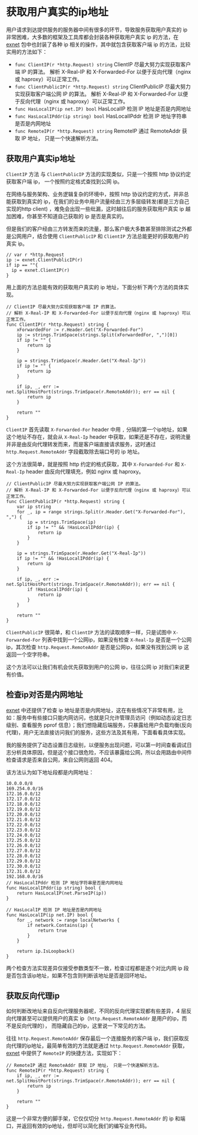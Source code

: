 # 获取用户真实的ip地址

用户请求到达提供服务的服务器中间有很多的环节，导致服务获取用户真实的 ip 非常困难，大多数的框架及工具库都会封装各种获取用户真实 ip 的方法，在[exnet](https://github.com/thinkeridea/go-extend/blob/master/exnet) 包中也封装了各种 ip 相关的操作，其中就包含获取客户端 ip 的方法，比较实用的方法如下：

- `func ClientIP(r *http.Request) string` ClientIP 尽最大努力实现获取客户端 IP 的算法。 解析 X-Real-IP 和 X-Forwarded-For 以便于反向代理（nginx 或 haproxy）可以正常工作。
- `func ClientPublicIP(r *http.Request) string` ClientPublicIP 尽最大努力实现获取客户端公网 IP 的算法。 解析 X-Real-IP 和 X-Forwarded-For 以便于反向代理（nginx 或 haproxy）可以正常工作。
- `func HasLocalIP(ip net.IP) bool` HasLocalIP 检测 IP 地址是否是内网地址
- `func HasLocalIPddr(ip string) bool` HasLocalIPddr 检测 IP 地址字符串是否是内网地址
- `func RemoteIP(r *http.Request) string` RemoteIP 通过 RemoteAddr 获取 IP 地址， 只是一个快速解析方法。



## 获取用户真实ip地址

`ClientIP` 方法 与 `ClientPublicIP` 方法的实现类似，只是一个按照 http 协议约定获取客户端 ip， 一个按照约定格式查找到公网 ip。

在网络与服务架构、业务逻辑复杂的环境中，按照 http 协议约定的方式，并非总能获取到真实的 ip，在我们的业务中用户流量经由三方多层级转发(都是三方自己实现的http client) ，难免会出现一些纰漏，这时越往后的服务获取用户真实 ip 越加困难，你甚至不知道自己获取的 ip 是否是真实的。

但是我们的客户经由三方转发而来的流量，那么客户极大多数甚至排除测试之外都是公网用户，结合使用 `ClientPublicIP` 和 `ClientIP` 方法总能更好的获取用户的真实 ip。

```
// var r *http.Request
ip := exnet.ClientPublicIP(r)
if ip == ""{
  ip = exnet.ClientIP(r)
}
```

用上面的方法总能有效的获取用户真实的 ip 地址，下面分析下两个方法的具体实现。

```
// ClientIP 尽最大努力实现获取客户端 IP 的算法。
// 解析 X-Real-IP 和 X-Forwarded-For 以便于反向代理（nginx 或 haproxy）可以正常工作。
func ClientIP(r *http.Request) string {
	xForwardedFor := r.Header.Get("X-Forwarded-For")
	ip := strings.TrimSpace(strings.Split(xForwardedFor, ",")[0])
	if ip != "" {
		return ip
	}

	ip = strings.TrimSpace(r.Header.Get("X-Real-Ip"))
	if ip != "" {
		return ip
	}

	if ip, _, err := net.SplitHostPort(strings.TrimSpace(r.RemoteAddr)); err == nil {
		return ip
	}

	return ""
}
```

`ClientIP` 首先读取 `X-Forwarded-For` header 中用 `,` 分隔的第一个ip地址，如果这个地址不存在，就会从 `X-Real-Ip` header 中获取，如果还是不存在，说明流量并非是由反向代理转发而来，而是客户端直接请求服务，这时通过 `http.Request.RemoteAddr` 字段截取除去端口号的 ip 地址。

这个方法很简单，就是按照 http 约定的格式获取，其中 `X-Forwarded-For` 和 `X-Real-Ip` header 由反向代理填充，例如 nginx 或 haproxy。

```
// ClientPublicIP 尽最大努力实现获取客户端公网 IP 的算法。
// 解析 X-Real-IP 和 X-Forwarded-For 以便于反向代理（nginx 或 haproxy）可以正常工作。
func ClientPublicIP(r *http.Request) string {
	var ip string
	for _, ip = range strings.Split(r.Header.Get("X-Forwarded-For"), ",") {
		ip = strings.TrimSpace(ip)
		if ip != "" && !HasLocalIPddr(ip) {
			return ip
		}
	}

	ip = strings.TrimSpace(r.Header.Get("X-Real-Ip"))
	if ip != "" && !HasLocalIPddr(ip) {
		return ip
	}

	if ip, _, err := net.SplitHostPort(strings.TrimSpace(r.RemoteAddr)); err == nil {
		if !HasLocalIPddr(ip) {
			return ip
		}
	}

	return ""
}
```

`ClientPublicIP` 很简单，和 `ClientIP` 方法的读取顺序一样，只是试图中 `X-Forwarded-For` 列表中找到一个公网ip，如果没有检查 `X-Real-Ip` 是否是一个公网 ip，其次检查 `http.Request.RemoteAddr` 是否是公网ip，如果没有找到公网 ip 这返回一个空字符串。

这个方法可以让我们有机会优先获取到用户的公网 ip，往往公网 ip 对我们来说更有价值。

## 检查ip对否是内网地址

[exnet](https://github.com/thinkeridea/go-extend/blob/master/exnet) 中还提供了检查 ip 地址是否是内网地址，这在有些情况下非常有用，比如：服务中有些接口只能内网访问，也就是只允许管理员访问（例如动态设定日志级别、查看服务 pprof 信息）；我们想隐藏后端服务，只暴露给用户负载均衡(反向代理)，用户无法直接访问我们的服务，这些方法及其有用，下面看看具体实现。

我的服务提供了动态设置日志级别，以便服务出现问题，可以第一时间查看调试日志分析具体原因，但是这个接口很危险，不应该暴露给公网，所以会用路由中间件检查请求是否来自公网，来自公网则返回 404。

该方法认为如下地址段都是内网地址：

```
10.0.0.0/8
169.254.0.0/16
172.16.0.0/12
172.17.0.0/12
172.18.0.0/12
172.19.0.0/12
172.20.0.0/12
172.21.0.0/12
172.22.0.0/12
172.23.0.0/12
172.24.0.0/12
172.25.0.0/12
172.26.0.0/12
172.27.0.0/12
172.28.0.0/12
172.29.0.0/12
172.30.0.0/12
172.31.0.0/12
192.168.0.0/16
// HasLocalIPddr 检测 IP 地址字符串是否是内网地址
func HasLocalIPddr(ip string) bool {
	return HasLocalIP(net.ParseIP(ip))
}

// HasLocalIP 检测 IP 地址是否是内网地址
func HasLocalIP(ip net.IP) bool {
	for _, network := range localNetworks {
		if network.Contains(ip) {
			return true
		}
	}

	return ip.IsLoopback()
}
```

两个检查方法实现差异仅接受参数类型不一致，检查过程都是逐个对比内网 ip 段是否包含该ip地址，如果不包含则判断该地址是否是回环地址。

## 获取反向代理ip

如何判断改地址来自反向代理服务器呢，不同的反向代理实现都有些差异，4 层反向代理甚至可以提供用户的真实 ip（`http.Request.RemoteAddr` 是用户的ip，而不是反向代理的）， 而隐藏自己的ip，这里说一下常见的方法。

往往 `http.Request.RemoteAddr` 保存最后一个连接服务的客户端 ip，我们获取反向代理的ip地址，最简单有效的方法就是通过 `http.Request.RemoteAddr` 获取， [exnet](https://github.com/thinkeridea/go-extend/blob/master/exnet) 中提供了 `RemoteIP` 的快捷方法，实现如下：

```
// RemoteIP 通过 RemoteAddr 获取 IP 地址， 只是一个快速解析方法。
func RemoteIP(r *http.Request) string {
	if ip, _, err := net.SplitHostPort(strings.TrimSpace(r.RemoteAddr)); err == nil {
		return ip
	}

	return ""
}
```

这是一个非常方便的脚手架，它仅仅切分 `http.Request.RemoteAddr` 的 ip 和端口，并返回有效的ip地址，但却可以简化我们的编写业务代码。